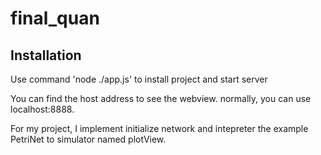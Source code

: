 # final_quan
## Installation
Use command 'node ./app.js' to install project and start server

You can find the host address to see the webview.
normally, you can use localhost:8888.

For my project, I implement initialize network and intepreter the example PetriNet to simulator named plotView.

